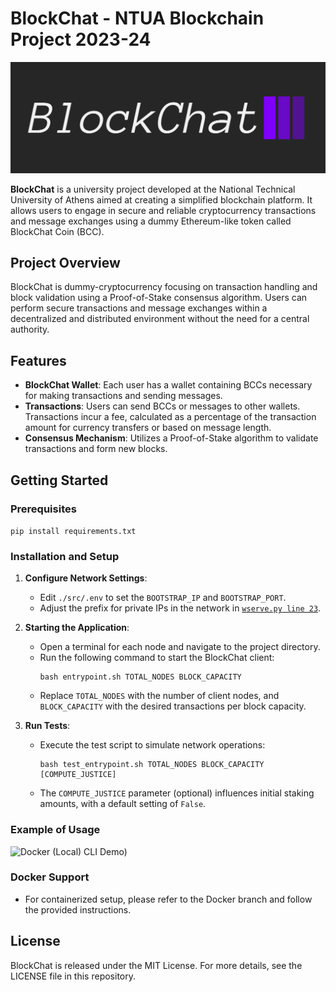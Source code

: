 
# BlockChat - NTUA Blockchain Project 2023-24

![BlockChat Logo](./images/blockchatlogo.png)

**BlockChat** is a university project developed at the National Technical University of Athens aimed at creating a simplified blockchain platform. It allows users to engage in secure and reliable cryptocurrency transactions and message exchanges using a dummy Ethereum-like token called BlockChat Coin (BCC).

## Project Overview

BlockChat is dummy-cryptocurrency focusing on transaction handling and block validation using a Proof-of-Stake consensus algorithm. Users can perform secure transactions and message exchanges within a decentralized and distributed environment without the need for a central authority.

## Features

- **BlockChat Wallet**: Each user has a wallet containing BCCs necessary for making transactions and sending messages.
- **Transactions**: Users can send BCCs or messages to other wallets. Transactions incur a fee, calculated as a percentage of the transaction amount for currency transfers or based on message length.
- **Consensus Mechanism**: Utilizes a Proof-of-Stake algorithm to validate transactions and form new blocks.

## Getting Started

### Prerequisites
`pip install requirements.txt`

### Installation and Setup

1. **Configure Network Settings**:
   - Edit `./src/.env` to set the `BOOTSTRAP_IP` and `BOOTSTRAP_PORT`.
   - Adjust the prefix for private IPs in the network in [`wserve.py line 23`](https://github.com/ntua-el19019/ntua-blockchain/blob/main/src/wserve.py#L23).

2. **Starting the Application**:
   - Open a terminal for each node and navigate to the project directory.
   - Run the following command to start the BlockChat client:
     ```
     bash entrypoint.sh TOTAL_NODES BLOCK_CAPACITY
     ```
   - Replace `TOTAL_NODES` with the number of client nodes, and `BLOCK_CAPACITY` with the desired transactions per block capacity.

3. **Run Tests**:
   - Execute the test script to simulate network operations:
     ```
     bash test_entrypoint.sh TOTAL_NODES BLOCK_CAPACITY [COMPUTE_JUSTICE]
     ```
   - The `COMPUTE_JUSTICE` parameter (optional) influences initial staking amounts, with a default setting of `False`.



### Example of Usage
![Docker (Local) CLI Demo)](./images/ntua-blockchain_cut.gif)


### Docker Support
- For containerized setup, please refer to the Docker branch and follow the provided instructions.

## License

BlockChat is released under the MIT License. For more details, see the LICENSE file in this repository.
